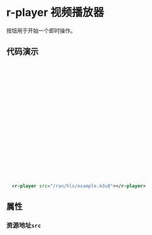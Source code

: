 # r-player 视频播放器

按钮用于开始一个即时操作。

## 代码演示

<r-player style="display: block;width:600px;height:300px;" src="/ran/hls/example.m3u8"></r-player>

```xml
  <r-player src="/ran/hls/example.m3u8"></r-player>
```

## 属性

### 资源地址`src`



